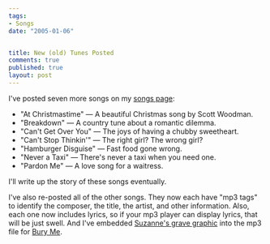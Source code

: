 ```yaml
--- 
tags:
- Songs
date: "2005-01-06"


title: New (old) Tunes Posted
comments: true
published: true
layout: post
---
```


<p>I've posted seven more songs on my <a href="http://dale.emery.name/songs/">songs page</a>:</p>
<ul>
<li>"At Christmastime" — A beautiful Christmas song by Scott Woodman.</li>
<li>"Breakdown" — A country tune about a romantic dilemma.</li>
<li>"Can't Get Over You" — The joys of having a chubby sweetheart.</li>
<li>"Can't Stop Thinkin'" — The right girl?  The wrong girl?</li>
<li>"Hamburger Disguise" — Fast food gone wrong.</li>
<li>"Never a Taxi" — There's never a taxi when you need one.</li>
<li>"Pardon Me" — A love song for a waitress.</li>
</ul>
<p>I'll write up the story of these songs eventually.</p>
<p>I've also re-posted all of the other songs.  They now each have "mp3 tags" to identify the composer, the title, the artist, and other information.  Also, each one now includes lyrics, so if your mp3 player can display lyrics, that will be just swell.  And I've embedded <a href="http://dale.emery.name/images/bury-me.jpg">Suzanne's grave graphic</a> into the mp3 file for <a href="http://dale.emery.name/songs/#bury-me">Bury Me</a>.</p>
